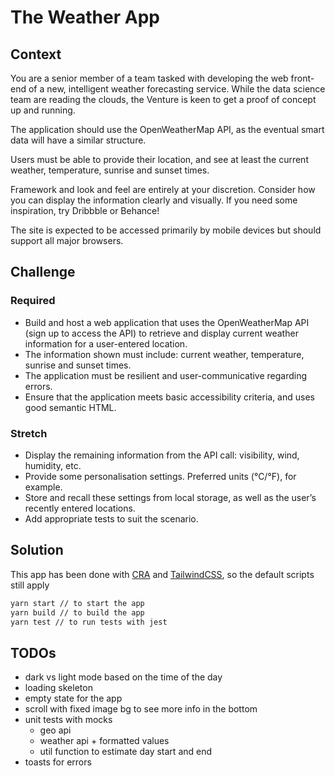 # The Weather App

## Context

You are a senior member of a team tasked with developing the web front-end of a new, intelligent weather forecasting service. While the data science team are reading the clouds, the Venture is keen to get a proof of concept up and running.

The application should use the OpenWeatherMap API, as the eventual smart data will have a similar structure.

Users must be able to provide their location, and see at least the current weather, temperature, sunrise and
sunset times.

Framework and look and feel are entirely at your discretion. Consider how you can display the information clearly and visually. If you need some inspiration, try Dribbble or Behance!

The site is expected to be accessed primarily by mobile devices but should support all major browsers.

## Challenge

### Required

- Build and host a web application that uses the OpenWeatherMap API (sign up to access the API) to retrieve and display current weather information for a user-entered location.
- The information shown must include: current weather, temperature, sunrise and sunset times.
- The application must be resilient and user-communicative regarding errors.
- Ensure that the application meets basic accessibility criteria, and uses good semantic HTML.

### Stretch

- Display the remaining information from the API call: visibility, wind, humidity, etc.
- Provide some personalisation settings. Preferred units (°C/°F), for example.
- Store and recall these settings from local storage, as well as the user’s recently entered locations.
- Add appropriate tests to suit the scenario.

## Solution

This app has been done with [CRA](https://create-react-app.dev/) and [TailwindCSS](https://tailwindcss.com/), so the default scripts still apply

```bash
yarn start // to start the app
yarn build // to build the app
yarn test // to run tests with jest
```

## TODOs

- dark vs light mode based on the time of the day
- loading skeleton
- empty state for the app
- scroll with fixed image bg to see more info in the bottom
- unit tests with mocks
  - geo api
  - weather api + formatted values
  - util function to estimate day start and end
- toasts for errors
